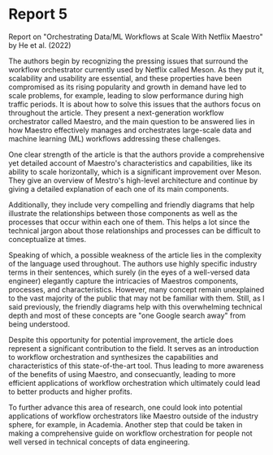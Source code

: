 # Report 5
Report on "Orchestrating Data/ML Workflows at Scale With Netflix Maestro" by He et al. (2022)

The authors begin by recognizing the pressing issues that surround the workflow orchestrator currently used by Netflix called Meson. As they put it, scalability and usability are essential, and these properties have been compromised as its rising popularity and growth in demand have led to scale problems, for example, leading to slow performance during high traffic periods. It is about how to solve this issues that the authors focus on throughout the article. They present a next-generation workflow orchestrator called Maestro, and the main question to be answered lies in how Maestro effectively manages and orchestrates large-scale data and machine learning (ML) workflows addressing these challenges.

One clear strength of the article is that the authors provide a comprehensive yet detailed account of Maestro's characteristics and capabilities, like its ability to scale horizontally, which is a significant improvement over Meson. They give an overview of Mestro's high-level architecture and continue by giving a detailed explanation of each one of its main components. 

Additionally, they include very compelling and friendly diagrams that help illustrate the relationships between those components as well as the processes that occur within each one of them. This helps a lot since the technical jargon about those relationships and processes can be difficult to conceptualize at times.

Speaking of which, a possible weakness of the article lies in the complexity of the language used throughout. The authors use highly specific industry terms in their sentences, which surely (in the eyes of a well-versed data engineer) elegantly capture the intricacies of Maestros components, processes, and characteristics. However, many concept remain unexplained to the vast majority of the public that may not be familiar with them. Still, as I said previously, the friendly diagrams help with this overwhelming technical depth and most of these concepts are "one Google search away" from being understood.

Despite this opportunity for potential improvement, the article does represent a significant contribution to the field. It serves as an introduction to workflow orchestration and synthesizes the capabilities and characteristics of this state-of-the-art tool. Thus leading to more awareness of the benefits of using Maestro, and consecuantly, leading to more efficient applications of workflow orchestration which ultimately could lead to better products and higher profits.

To further advance this area of research, one could look into potential applications of workflow orchestrators like Maestro outside of the industry sphere, for example, in Academia. Another step that could be taken in making a comprehensive guide on workflow orchestration for people not well versed in technical concepts of data engineering.